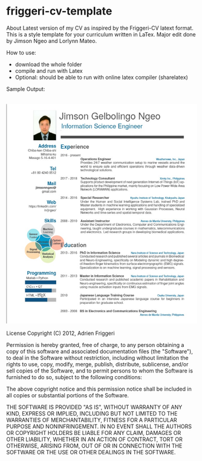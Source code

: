 # friggeri-cv-template

About
Latest version of my CV as inspired by the Friggeri-CV latext format. This is a style template for your curriculum written in LaTex. Major edit done by Jimson Ngeo and Lorlynn Mateo.

How to use:
- download the whole folder
- compile and run with Latex
- Optional: should be able to run with online latex compiler (sharelatex)

Sample Output:

<p align="center">
  <img src="https://github.com/jngeo/friggeri-cv-template/blob/master/jim_cv.jpg?raw=true" alt="Photo" style="width: 600px;"/>
</p>


License
Copyright (C) 2012, Adrien Friggeri

Permission is hereby granted, free of charge, to any person obtaining a copy of this software and associated documentation files (the "Software"), to deal in the Software without restriction, including without limitation the rights to use, copy, modify, merge, publish, distribute, sublicense, and/or sell copies of the Software, and to permit persons to whom the Software is furnished to do so, subject to the following conditions:

The above copyright notice and this permission notice shall be included in all copies or substantial portions of the Software.

THE SOFTWARE IS PROVIDED "AS IS", WITHOUT WARRANTY OF ANY KIND, EXPRESS OR IMPLIED, INCLUDING BUT NOT LIMITED TO THE WARRANTIES OF MERCHANTABILITY, FITNESS FOR A PARTICULAR PURPOSE AND NONINFRINGEMENT. IN NO EVENT SHALL THE AUTHORS OR COPYRIGHT HOLDERS BE LIABLE FOR ANY CLAIM, DAMAGES OR OTHER LIABILITY, WHETHER IN AN ACTION OF CONTRACT, TORT OR OTHERWISE, ARISING FROM, OUT OF OR IN CONNECTION WITH THE SOFTWARE OR THE USE OR OTHER DEALINGS IN THE SOFTWARE.

